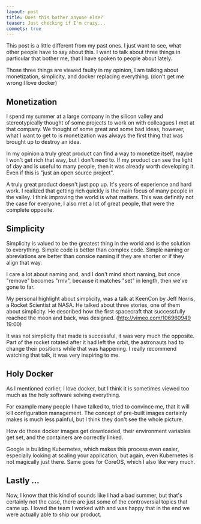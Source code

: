 ```yaml
---
layout: post
title: Does this bother anyone else?
teaser: Just checking if I'm crazy...
commets: true
---
```


This post is a little different from my past ones. I just want to see, what
other people have to say about this. I want to talk about three things in
particular that bother me, that I have spoken to people about lately.

Those three things are viewed faulty in my opinion, I am talking about
monetization, simplicity, and docker replacing everything. (don't get me wrong
I love docker)

Monetization
------------

I spend my summer at a large company in the silicon valley and stereotypically
thought of some projects to work on with colleagues I met at that company. We
thought of some great and some bad ideas, however, what I want to get to is
monetization was always the first thing that was brought up to destroy an idea.

In my opinion a truly great product can find a way to monetize itself, maybe I
won't get rich that way, but I don't need to. If my product can see the light
of day and is useful to many people, then it was already worth developing it.
Even if this is "just an open source project".

A truly great product doesn't just pop up. It's years of experience and hard
work. I realized that getting rich quickly is the main focus of many people in
the valley. I think improving the world is what matters. This was definitly not
the case for everyone, I also met a lot of great people, that were the complete
opposite.

Simplicity
----------

Simplicity is valued to be the greatest thing in the world and is the solution
to everything. Simple code is better than complex code. Simple naming or
abreviations are better than consice naming if they are shorter or if they
align that way.

I care a lot about naming and, and I don't mind short naming, but once "remove"
becomes "rmv", because it matches "set" in length, then we've gone to far.

My personal highlight about simplicity, was a talk at KeenCon by Jeff Norris, a
Rocket Scientist at NASA. He talked about three stories, one of them about
simplicity. He described how the first spacecraft that successfully reached the
moon and back, was designed. (http://vimeo.com/106960949 19:00)

It was not simplicity that made is successful, it was very much the opposite.
Part of the rocket rotated after it had left the orbit, the astronauts had to
change their positions while that was happening. I really recommend watching
that talk, it was very inspiring to me.

Holy Docker
-----------

As I mentioned earlier, I love docker, but I think it is sometimes viewed too
much as the holy software solving everything.

For example many people I have talked to, tried to convince me, that it will
kill configuration management. The concept of pre-built images certainly makes
is much less painful, but I think they don't see the whole picture.

How do those docker images get downloaded, their environment variables get set,
and the containers are correctly linked.

Google is building Kubernetes, which makes this process even easier, especially
looking at scaling your application, but again, even Kubernetes is not
magically just there. Same goes for CoreOS, which I also like very much.

Lastly ...
----------

Now, I know that this kind of sounds like I had a bad summer, but that's
certainly not the case, there are just some of the controversial topics that
came up. I loved the team I worked with and was happy that in the end we were
actually able to ship our product.
